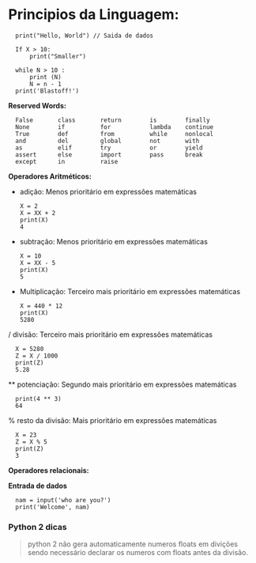 # Principios da Linguagem:
      
      print("Hello, World") // Saida de dados

      If X > 10:
          print("Smaller")

      while N > 10 :
          print (N)
          N = n - 1
      print('Blastoff!')
      
**Reserved Words:**

      False       class       return        is        finally
      None        if          for           lambda    continue
      True        def         from          while     nonlocal
      and         del         global        not       with
      as          elif        try           or        yield
      assert      else        import        pass      break
      except      in          raise

**Operadores Aritméticos:**

+ adição: Menos prioritário em expressões matemáticas
    
      X = 2
      X = XX + 2
      print(X)
      4

- subtração: Menos prioritário em expressões matemáticas
    
      X = 10
      X = XX - 5
      print(X)
      5

* Multiplicação: Terceiro mais prioritário em expressões matemáticas

      X = 440 * 12
      print(X)
      5280

/ divisão: Terceiro mais prioritário em expressões matemáticas
    
      X = 5280
      Z = X / 1000
      print(Z)
      5.28

** potenciação: Segundo mais prioritário em expressões matemáticas

      print(4 ** 3)
      64

% resto da divisão: Mais prioritário em expressões matemáticas

      X = 23
      Z = X % 5
      print(Z)
      3

**Operadores relacionais:**


**Entrada de dados**

      nam = input('who are you?')
      print('Welcome', nam)

### Python 2 dicas

> python 2 não gera automaticamente numeros floats em divições sendo necessário declarar os numeros com floats antes da divisão.
